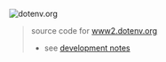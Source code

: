 ![dotenv.org](https://dotenv.org/better-banner.png)

> source code for [www2.dotenv.org](https://www2.dotenv.org)
> 
> * see [development notes](./DEVELOPMENT.md)
